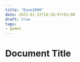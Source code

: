```yaml
---
title: "Dune2000"
date: 2023-01-22T18:38:57+01:00
draft: true
tags:
- games
---
```

# Document Title

